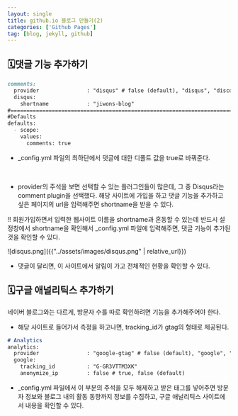 ```yaml
---
layout: single
title: github.io 블로그 만들기(2)
categories: ['Github Pages']
tag: [blog, jekyll, github]
---
```




## 🗓️댓글 기능 추가하기

```markdown
comments:
  provider               : "disqus" # false (default), "disqus", "discourse", "facebook", "staticman", "staticman_v2", "utterances", "giscus", "custom"
  disqus:
    shortname            : "jiwons-blog"
#==============================================================================
#Defaults
defaults:
  - scope:
    values:
      comments: true
```

- _config.yml 파일의 최하단에서 댓글에 대한 디폴트 값을 true로 바꿔준다.
    
    
<br>

- provider의 주석을 보면 선택할 수 있는 플러그인들이 많은데, 그 중 Disqus라는 comment plugin을 선택했다. 해당 사이트에 가입을 하고 댓글 기능을 추가하고 싶은 페이지의 url을 입력해주면 shortname을 받을 수 있다.

‼️ 회원가입하면서 입력한 웹사이트 이름을 shortname과 혼동할 수 있는데 반드시 설정창에서 shortname을 확인해서 _config.yml 파일에 입력해주면, 댓글 기능이 추가된 것을 확인할 수 있다.

![disqus.png]({{"../assets/images/disqus.png" | relative_url}})

- 댓글이 달리면, 이 사이트에서 알림이 가고 전체적인 현황을 확인할 수 있다.

## 🗓️구글 애널리틱스 추가하기

네이버 블로그와는 다르게, 방문자 수를 따로 확인하려면 기능을 추가해주어야 한다. 


- 해당 사이트로 들어가서 측정을 하고나면, tracking_id가 gtag의 형태로 제공된다.

```markdown
# Analytics
analytics:
  provider               : "google-gtag" # false (default), "google", "google-universal", "google-gtag", "custom"
  google:
    tracking_id          : "G-GR3VTTM3XK"
    anonymize_ip         : false # true, false (default)
```

- _config.yml 파일에서 이 부분의 주석을 모두 해제하고 받은 태그를 넣어주면 방문자 정보와 블로그 내의 활동 동향까지 정보를 수집하고, 구글 애널리틱스 사이트에서 내용을 확인할 수 있다.